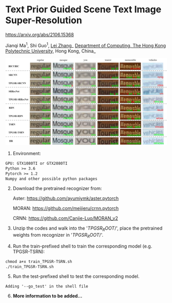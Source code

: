 # Text Prior Guided Scene Text Image Super-Resolution
https://arxiv.org/abs/2106.15368

Jianqi Ma<sup>1</sup>, Shi Guo<sup>1</sup>, [Lei Zhang](https://www4.comp.polyu.edu.hk/~cslzhang)_
[Department of Computing, The Hong Kong Polytechnic University](http://www.comp.polyu.edu.hk), Hong Kong, China_

![TPGSR visualization](./visualization/TextSupReso-vis_sr_v2.png)

1. Environment:
```
GPU: GTX1080TI or GTX2080TI
Python >= 3.6
Pytorch >= 1.2
Numpy and other possible python packages
```

2. Download the pretrained recognizer from: 

	Aster: https://github.com/ayumiymk/aster.pytorch
	
	MORAN: https://github.com/meijieru/crnn.pytorch
	
	CRNN: https://github.com/Canjie-Luo/MORAN_v2

3. Unzip the codes and walk into the '$TPGSR_ROOT$/', place the pretrained weights from recognizer in '$TPGSR_ROOT$/'.

4. Run the train-prefixed shell to train the corresponding model (e.g. TPGSR-TSRN):
```
chmod a+x train_TPGSR-TSRN.sh
./train_TPGSR-TSRN.sh
```
5. Run the test-prefixed shell to test the corresponding model.
```
Adding '--go_test' in the shell file
```
6. **More information to be added...**
